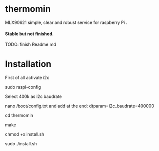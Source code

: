 # thermomin
MLX90621 simple, clear and robust service for raspberry Pi .<h4>Stable but not finished.</h4><p> 
TODO:
finish Readme.md

# Installation
First of all activate i2c

sudo raspi-config 

Select 400k as i2c baudrate 

nano /boot/config.txt and add at the end: dtparam=i2c_baudrate=400000

cd thermomin

make

chmod +x install.sh

sudo ./install.sh

